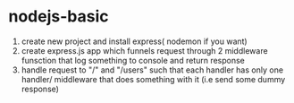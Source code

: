 # nodejs-basic
1. create new project and install express( nodemon if you want)
2. create express.js app which funnels request through 2 middleware funsction that log something to console and return response 
3. handle request  to "/" and "/users" such that each handler has only one handler/ middleware that does something with it (i.e send some dummy response)

